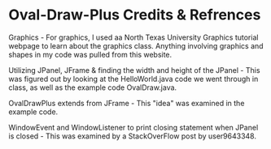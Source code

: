 # Oval-Draw-Plus Credits & Refrences

Graphics - 
For graphics, I used aa North Texas University Graphics tutorial webpage to learn about the graphics class. Anything involving graphics and shapes in my code was pulled from this website.

Utilizing JPanel, JFrame & finding the width and height of the JPanel -
This was figured out by looking at the HelloWorld.java code we went through in class, as well as the example code OvalDraw.java.

OvalDrawPlus extends from JFrame -
This "idea" was examined in the example code.

WindowEvent and WindowListener to print closing statement when JPanel is closed - 
This was examined by a StackOverFlow post by user9643348.

